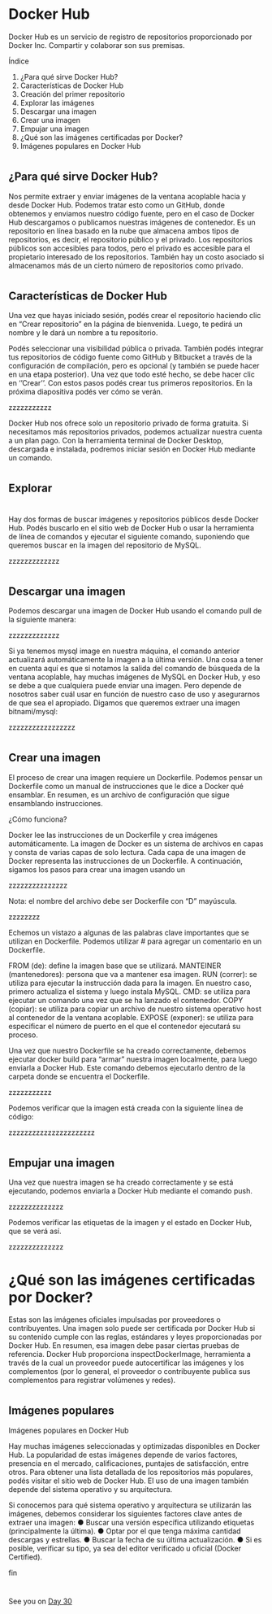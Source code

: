 # Docker Hub


Docker Hub es un servicio
de registro de repositorios
proporcionado por Docker
Inc. Compartir y colaborar
son sus premisas.



Índice

1. ¿Para qué sirve Docker Hub?
2. Características de Docker Hub
3. Creación del primer repositorio
4. Explorar las imágenes
5. Descargar una imagen
6. Crear una imagen
7. Empujar una imagen
8. ¿Qué son las imágenes certificadas
por Docker?
9. Imágenes populares en Docker Hub


#
## ¿Para qué sirve Docker Hub?


Nos permite extraer y enviar imágenes de la ventana
acoplable hacia y desde Docker Hub. Podemos
tratar esto como un GitHub, donde obtenemos y
enviamos nuestro código fuente, pero en el caso de
Docker Hub descargamos o publicamos nuestras
imágenes de contenedor.
Es un repositorio en línea basado en la nube que
almacena ambos tipos de repositorios, es decir, el
repositorio público y el privado. Los repositorios
públicos son accesibles para todos, pero el privado
es accesible para el propietario interesado de los
repositorios. También hay un costo asociado si
almacenamos más de un cierto número de
repositorios como privado.


#
## Características de Docker Hub



Una vez que hayas iniciado
sesión, podés crear el
repositorio haciendo clic en
“Crear repositorio” en la
página de bienvenida.
Luego, te pedirá un nombre
y le dará un nombre a tu
repositorio.

Podés seleccionar una visibilidad pública o
privada. También podés integrar tus repositorios
de código fuente como GitHub y Bitbucket a
través de la configuración de compilación, pero es
opcional (y también se puede hacer en una etapa
posterior).
Una vez que todo esté hecho, se debe hacer clic en
‘’Crear’’. Con estos pasos podés crear tus primeros
repositorios. En la próxima diapositiva podés ver
cómo se verán.


zzzzzzzzzzz


Docker Hub nos ofrece solo un
repositorio privado de forma gratuita.
Si necesitamos más repositorios privados,
podemos actualizar nuestra cuenta a un
plan pago.
Con la herramienta terminal de Docker
Desktop, descargada e instalada,
podremos iniciar sesión en Docker Hub
mediante un comando.


#
## Explorar

#

Hay dos formas de buscar imágenes y
repositorios públicos desde Docker Hub.
Podés buscarlo en el sitio web de
Docker Hub o usar la herramienta de
línea de comandos y ejecutar el
siguiente comando, suponiendo que
queremos buscar en la imagen del
repositorio de MySQL.

zzzzzzzzzzzzz




#
## Descargar una imagen

Podemos descargar una imagen de Docker Hub usando el comando pull de la
siguiente manera:


zzzzzzzzzzzzz

Si ya tenemos mysql image en nuestra máquina, el comando anterior actualizará
automáticamente la imagen a la última versión. Una cosa a tener en cuenta aquí es
que si notamos la salida del comando de búsqueda de la ventana acoplable, hay
muchas imágenes de MySQL en Docker Hub, y eso se debe a que cualquiera puede
enviar una imagen. Pero depende de nosotros saber cuál usar en función de nuestro
caso de uso y asegurarnos de que sea el apropiado.
Digamos que queremos extraer una imagen bitnami/mysql:

zzzzzzzzzzzzzzzzz



#
## Crear una imagen 



El proceso de crear una imagen requiere un Dockerfile. Podemos pensar un Dockerfile
como un manual de instrucciones que le dice a Docker qué ensamblar. En resumen,
es un archivo de configuración que sigue ensamblando instrucciones.


¿Cómo funciona?


Docker lee las instrucciones de un Dockerfile y crea imágenes automáticamente. La
imagen de Docker es un sistema de archivos en capas y consta de varias capas de solo
lectura. Cada capa de una imagen de Docker representa las instrucciones de un
Dockerfile. A continuación, sigamos los pasos para crear una imagen usando un


zzzzzzzzzzzzzzz


Nota: el nombre del archivo debe ser Dockerfile con “D” mayúscula.


zzzzzzzz

Echemos un vistazo a algunas de las palabras clave importantes que se utilizan en Dockerfile. Podemos utilizar # para agregar un comentario en un Dockerfile.



FROM (de): define la imagen base que se utilizará.
MANTEINER (mantenedores): persona que va a mantener esa imagen.
RUN (correr): se utiliza para ejecutar la instrucción dada para la imagen. En nuestro
caso, primero actualiza el sistema y luego instala MySQL.
CMD: se utiliza para ejecutar un comando una vez que se ha lanzado el contenedor.
COPY (copiar): se utiliza para copiar un archivo de nuestro sistema operativo host al
contenedor de la ventana acoplable.
EXPOSE (exponer): se utiliza para especificar el número de puerto en el que el
contenedor ejecutará su proceso.



Una vez que nuestro Dockerfile se ha creado correctamente, debemos ejecutar
docker build para “armar” nuestra imagen localmente, para luego enviarla a Docker
Hub. Este comando debemos ejecutarlo dentro de la carpeta donde se encuentra el
Dockerfile.



zzzzzzzzzzz


Podemos verificar que la imagen está creada con la siguiente línea de código:



zzzzzzzzzzzzzzzzzzzzzz




#
## Empujar una imagen

Una vez que nuestra imagen se ha creado correctamente y se está ejecutando, podemos enviarla a Docker Hub mediante el comando push.

zzzzzzzzzzzzzz

Podemos verificar las etiquetas de la imagen y el estado en Docker Hub, que se verá así.


zzzzzzzzzzzzzz


#
# ¿Qué son las imágenes certificadas por Docker?


Estas son las imágenes oficiales impulsadas por
proveedores o contribuyentes. Una imagen solo
puede ser certificada por Docker Hub si su contenido
cumple con las reglas, estándares y leyes
proporcionadas por Docker Hub. En resumen, esa
imagen debe pasar ciertas pruebas de referencia.
Docker Hub proporciona inspectDockerImage,
herramienta a través de la cual un proveedor puede
autocertificar las imágenes y los complementos (por
lo general, el proveedor o contribuyente publica sus
complementos para registrar volúmenes y redes).

#
## Imágenes populares



Imágenes populares en Docker Hub


Hay muchas imágenes seleccionadas y
optimizadas disponibles en Docker Hub. La
popularidad de estas imágenes depende de
varios factores, presencia en el mercado,
calificaciones, puntajes de satisfacción,
entre otros. Para obtener una lista detallada
de los repositorios más populares, podés
visitar el sitio web de Docker Hub. El uso de
una imagen también depende del sistema
operativo y su arquitectura.


Si conocemos para qué sistema operativo y
arquitectura se utilizarán las imágenes,
debemos considerar los siguientes factores
clave antes de extraer una imagen:
● Buscar una versión específica utilizando
etiquetas (principalmente la última).
● Optar por el que tenga máxima cantidad
descargas y estrellas.
● Buscar la fecha de su última
actualización.
● Si es posible, verificar su tipo, ya sea del
editor verificado u oficial (Docker
Certified).


































fin

#
#
#
#
#





See you on [Day 30](day30.md)

